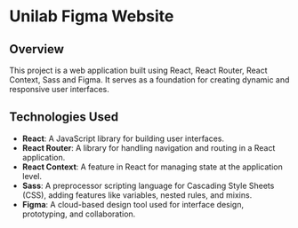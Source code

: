 # Unilab Figma Website

## Overview

This project is a web application built using React, React Router, React Context, Sass and Figma. It serves as a foundation for creating dynamic and responsive user interfaces.

## Technologies Used

- **React**: A JavaScript library for building user interfaces.
- **React Router**: A library for handling navigation and routing in a React application.
- **React Context**: A feature in React for managing state at the application level.
- **Sass**: A preprocessor scripting language for Cascading Style Sheets (CSS), adding features like variables, nested rules, and mixins.
- **Figma**: A cloud-based design tool used for interface design, prototyping, and collaboration.
